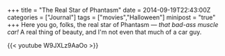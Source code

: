 +++
title = "The Real Star of Phantasm"
date = 2014-09-19T22:43:00Z
categories = ["Journal"]
tags = ["movies","Halloween"]
minipost = "true"
+++
Here you go, folks, the real star of Phantasm — *that bad-ass muscle car!* A real thing of beauty, and I'm not even that much of a car guy.

{{< youtube W9JXLz9AaOo >}}
